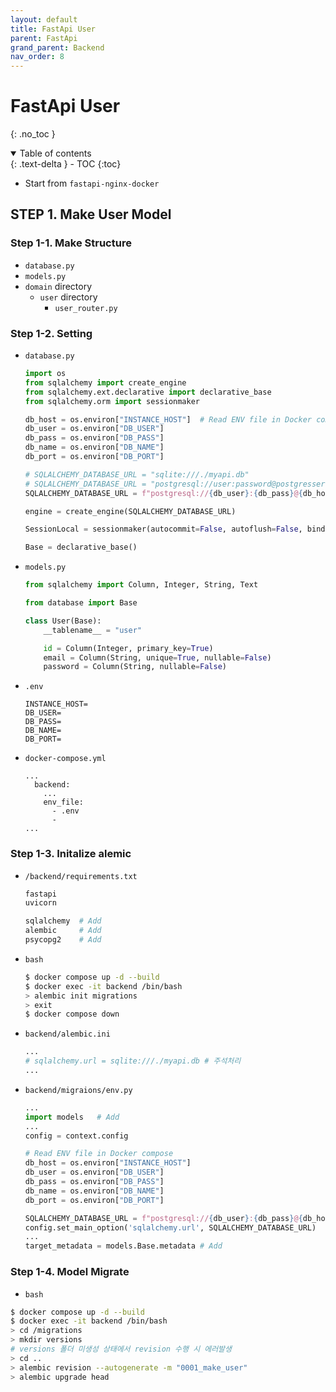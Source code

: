 ```yaml
---
layout: default
title: FastApi User
parent: FastApi
grand_parent: Backend
nav_order: 8
---
```


# FastApi User
{: .no_toc }

<details open markdown="block">
  <summary>
    Table of contents
  </summary>
  {: .text-delta }
- TOC
{:toc}
</details>

<!------------------------------------ STEP ------------------------------------>

* Start from `fastapi-nginx-docker`

## STEP 1. Make User Model

### Step 1-1. Make Structure
* `database.py`
* `models.py`
* `domain` directory
	* `user` directory
		* `user_router.py`


### Step 1-2. Setting

* `database.py`

	```python
	import os
	from sqlalchemy import create_engine
	from sqlalchemy.ext.declarative import declarative_base
	from sqlalchemy.orm import sessionmaker

	db_host = os.environ["INSTANCE_HOST"]  # Read ENV file in Docker compose
	db_user = os.environ["DB_USER"]  
	db_pass = os.environ["DB_PASS"]
	db_name = os.environ["DB_NAME"] 
	db_port = os.environ["DB_PORT"]

	# SQLALCHEMY_DATABASE_URL = "sqlite:///./myapi.db"
	# SQLALCHEMY_DATABASE_URL = "postgresql://user:password@postgresserver/db"
	SQLALCHEMY_DATABASE_URL = f"postgresql://{db_user}:{db_pass}@{db_host}:{db_port}/{db_name}"

	engine = create_engine(SQLALCHEMY_DATABASE_URL)

	SessionLocal = sessionmaker(autocommit=False, autoflush=False, bind=engine)

	Base = declarative_base()
	```

* `models.py`

	```python
	from sqlalchemy import Column, Integer, String, Text

	from database import Base

	class User(Base):
	    __tablename__ = "user"

	    id = Column(Integer, primary_key=True)
	    email = Column(String, unique=True, nullable=False)
	    password = Column(String, nullable=False)
	```

* `.env`

	```
	INSTANCE_HOST=
	DB_USER=
	DB_PASS=
	DB_NAME=
	DB_PORT=
	```

* `docker-compose.yml`

	```docker
	...
	  backend:
	    ...
	    env_file:
	      - .env
	      - 
	...
	```

	
### Step 1-3. Initalize alemic

* `/backend/requirements.txt`

	```python
	fastapi
	uvicorn

	sqlalchemy	# Add
	alembic		# Add
	psycopg2	# Add
	```

* `bash`
	
	```bash
	$ docker compose up -d --build
	$ docker exec -it backend /bin/bash
	> alembic init migrations
	> exit
	$ docker compose down
	```

* `backend/alembic.ini`

	```python
	...
	# sqlalchemy.url = sqlite:///./myapi.db # 주석처리
	...
	```

* `backend/migraions/env.py`

	```python
	...
	import models	# Add
	...
	config = context.config

	# Read ENV file in Docker compose
	db_host = os.environ["INSTANCE_HOST"] 
	db_user = os.environ["DB_USER"]  
	db_pass = os.environ["DB_PASS"]
	db_name = os.environ["DB_NAME"] 
	db_port = os.environ["DB_PORT"]

	SQLALCHEMY_DATABASE_URL = f"postgresql://{db_user}:{db_pass}@{db_host}:{db_port}/{db_name}"
	config.set_main_option('sqlalchemy.url', SQLALCHEMY_DATABASE_URL)
	...
	target_metadata = models.Base.metadata # Add
	```

### Step 1-4. Model Migrate

* `bash`
```bash
$ docker compose up -d --build
$ docker exec -it backend /bin/bash
> cd /migrations
> mkdir versions
# versions 폴더 미생성 상태에서 revision 수행 시 에러발생
> cd ..
> alembic revision --autogenerate -m "0001_make_user"
> alembic upgrade head
```
